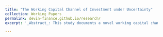 ```yaml
---
title: "The Working Capital Channel of Investment under Uncertainty"
collection: Working Papers
permalink: devin-finance.github.io/research/
excerpt: '_Abstract_: This study documents a novel working capital channel of investment under uncertainty, wherein uncertainty affects investment not through adjustment costs or irreversibility but through working capital and cash flows. The uncertainty comes from a prevalent supply chain phenomenon known as the bullwhip effect, where demand volatility is amplified upstream along the supply chain from retailers to raw materials suppliers.'

---
```



